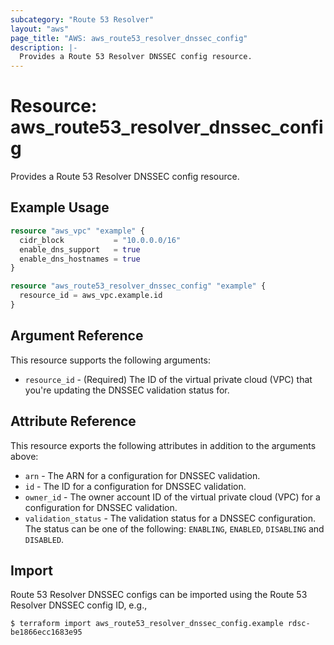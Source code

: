 ```yaml
---
subcategory: "Route 53 Resolver"
layout: "aws"
page_title: "AWS: aws_route53_resolver_dnssec_config"
description: |-
  Provides a Route 53 Resolver DNSSEC config resource.
---
```


# Resource: aws_route53_resolver_dnssec_config

Provides a Route 53 Resolver DNSSEC config resource.

## Example Usage

```terraform
resource "aws_vpc" "example" {
  cidr_block           = "10.0.0.0/16"
  enable_dns_support   = true
  enable_dns_hostnames = true
}

resource "aws_route53_resolver_dnssec_config" "example" {
  resource_id = aws_vpc.example.id
}
```

## Argument Reference

This resource supports the following arguments:

* `resource_id` - (Required) The ID of the virtual private cloud (VPC) that you're updating the DNSSEC validation status for.

## Attribute Reference

This resource exports the following attributes in addition to the arguments above:

* `arn` - The ARN for a configuration for DNSSEC validation.
* `id` - The ID for a configuration for DNSSEC validation.
* `owner_id` - The owner account ID of the virtual private cloud (VPC) for a configuration for DNSSEC validation.
* `validation_status` - The validation status for a DNSSEC configuration. The status can be one of the following: `ENABLING`, `ENABLED`, `DISABLING` and `DISABLED`.

## Import

 Route 53 Resolver DNSSEC configs can be imported using the Route 53 Resolver DNSSEC config ID, e.g.,

```
$ terraform import aws_route53_resolver_dnssec_config.example rdsc-be1866ecc1683e95
```
